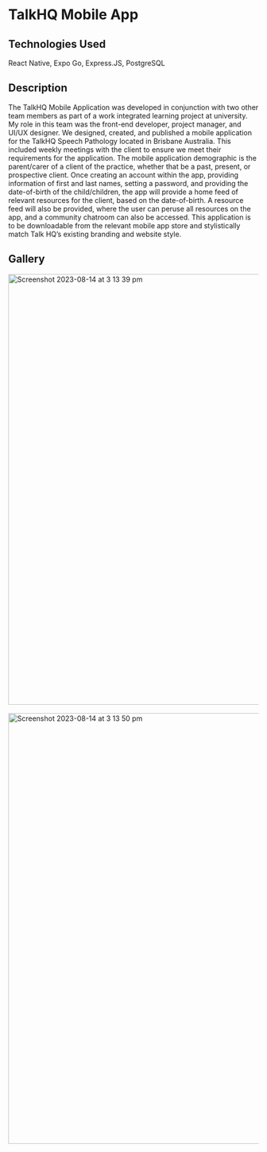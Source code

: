 <h1>TalkHQ Mobile App</h1>

<h2>Technologies Used</h2>
<p>React Native, Expo Go, Express.JS, PostgreSQL</p>

<h2>Description</h2>
<p>The TalkHQ Mobile Application was developed in conjunction with two other team members as part of a work integrated learning project at university. My role in this team was the front-end developer, project manager, and UI/UX designer. We designed, created, and published a mobile application for the TalkHQ Speech Pathology located in Brisbane Australia. This included weekly meetings with the client to ensure we meet their requirements for the application. The mobile application demographic is the parent/carer of a client of the practice, whether that be a past, present, or prospective client. Once creating an account within the app, providing information of first and last names, setting a password, and providing the date-of-birth of the child/children, the app will provide a home feed of relevant resources for the client, based on the date-of-birth. A resource feed will also be provided, where the user can peruse all resources on the app, and a community chatroom can also be accessed. This application is to be downloadable from the relevant mobile app store and stylistically match Talk HQ’s existing branding and website style.</p>
  
<h2>Gallery</h2>
<img width="866" alt="Screenshot 2023-08-14 at 3 13 39 pm" src="https://github.com/seanadeymccaul/talkhq-mobile-app/assets/103879392/3d622be5-c0be-4761-8554-c47f09693880">
<br>
<br>
<img width="866" alt="Screenshot 2023-08-14 at 3 13 50 pm" src="https://github.com/seanadeymccaul/talkhq-mobile-app/assets/103879392/edfaf9a9-97a6-4c96-b2f8-271a850a5549">
